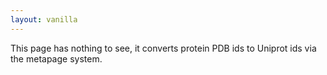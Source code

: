 ```yaml
---
layout: vanilla
---
```


<head>
<script src="{{site.baseurl}}{{site.data.urls.promise_polyfill}}"></script>
<script src="{{site.baseurl}}{{site.data.urls.axios_path}}"></script>
</head>
<body>
<div id="output">
This page has nothing to see, it converts protein PDB ids to Uniprot ids via the metapage system.

</div>
</body>
<script src="{{site.baseurl}}{{site.data.urls.axios_path}}"></script>
<script src="{{site.baseurl}}{{site.data.urls.metaframe_library_path}}"></script>
<script src="index.js"></script>


